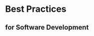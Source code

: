 <!--
title: Best Practices in Software Development
description: Refactoring an Electricity Grid Simulation Script
author: Ole Mussmann
version: 4.3.1
plugins: RevealMarkdown, RevealChalkboard, RevealHighlight, RevealMath.KaTeX, RevealMenu, RevealNotes, RevealSearch, RevealZoom
-->

<!-- .slide: data-state="blue_overlay 9 yellow_flag yellow_strip purple_half_circle_bottom purple_blob right_e_top" data-background-video="./files/matrix_-_49798 (540p).mp4" data-background-video-loop data-background-video-muted="true" -->
<!-- https://pixabay.com/videos/binary-digital-code-matrix-numbers-29078/ -->

# Best Practices
## for Software Development
